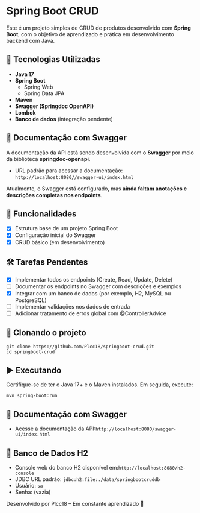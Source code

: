 # Spring Boot CRUD

Este é um projeto simples de CRUD de produtos desenvolvido com **Spring Boot**, com o objetivo de aprendizado e prática em desenvolvimento backend com Java.  

## 🚀 Tecnologias Utilizadas

- **Java 17**
- **Spring Boot**
  - Spring Web
  - Spring Data JPA
- **Maven**
- **Swagger (Springdoc OpenAPI)**
- **Lombok**
- **Banco de dados** (integração pendente)

## 📄 Documentação com Swagger

A documentação da API está sendo desenvolvida com o **Swagger** por meio da biblioteca **springdoc-openapi**.

- URL padrão para acessar a documentação:  
  `http://localhost:8080//swagger-ui/index.html`

Atualmente, o Swagger está configurado, mas **ainda faltam anotações e descrições completas nos endpoints**.

## 🔧 Funcionalidades

- [x] Estrutura base de um projeto Spring Boot
- [x] Configuração inicial do Swagger
- [x] CRUD básico (em desenvolvimento)

## 🛠️ Tarefas Pendentes

- [x] Implementar todos os endpoints (Create, Read, Update, Delete)
- [ ] Documentar os endpoints no Swagger com descrições e exemplos
- [x] Integrar com um banco de dados (por exemplo, H2, MySQL ou PostgreSQL)
- [ ] Implementar validações nos dados de entrada
- [ ] Adicionar tratamento de erros global com @ControllerAdvice

## 📁 Clonando o projeto

```
git clone https://github.com/Plcc18/springboot-crud.git
cd springboot-crud
```
## ▶️ Executando
Certifique-se de ter o Java 17+ e o Maven instalados. Em seguida, execute:

```
mvn spring-boot:run
```

## 📄 Documentação com Swagger

- Acesse a documentação da API:`http://localhost:8080/swagger-ui/index.html`

## 💾 Banco de Dados H2

- Console web do banco H2 disponível em:`http://localhost:8080/h2-console`
- JDBC URL padrão: `jdbc:h2:file:./data/springbootcruddb`
- Usuário: `sa`
- Senha: (vazia)

Desenvolvido por Plcc18 – Em constante aprendizado 🚀
